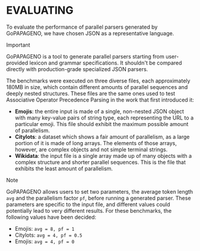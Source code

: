 # EVALUATING

To evaluate the performance of parallel parsers generated by GoPAPAGENO, we have chosen JSON as a representative language.

> [!IMPORTANT]
> GoPAPAGENO is a tool to generate parallel parsers starting from user-provided lexicon and grammar specifications.
> It shouldn't be compared directly with production-grade specialized JSON parsers.

The benchmarks were executed on three diverse files, each approximately 180MB in size, which contain different amounts of parallel sequences and deeply nested structures. These files are the same ones used to test Associative Operator Precedence Parsing in the work that first introduced it:
- **Emojis**: the entire input is made of a single, non-nested JSON object with many key-value pairs of string type, each representing the URL to a particular emoji. This file should exhibit the maximum possible amount of parallelism.
- **Citylots**: a dataset which shows a fair amount of parallelism, as a large portion of it is made of long arrays. The elements of those arrays, however, are complex objects and not simple terminal strings.
- **Wikidata**: the input file is a single array made up of many objects with a complex structure and shorter parallel sequences. This is the file that exhibits the least amount of parallelism.

> [!NOTE]
> GoPAPAGENO allows users to set two parameters, the average token length `avg` and the parallelism factor `pf`, before running a generated parser. 
> These parameters are specific to the input file, and different values could potentially lead to very different results. 
> For these benchmarks, the following values have been decided:
> - Emojis: `avg = 8, pf = 1`
> - Citylots: `avg = 4, pf = 0.5`
> - Emojis: `avg = 4, pf = 0`

